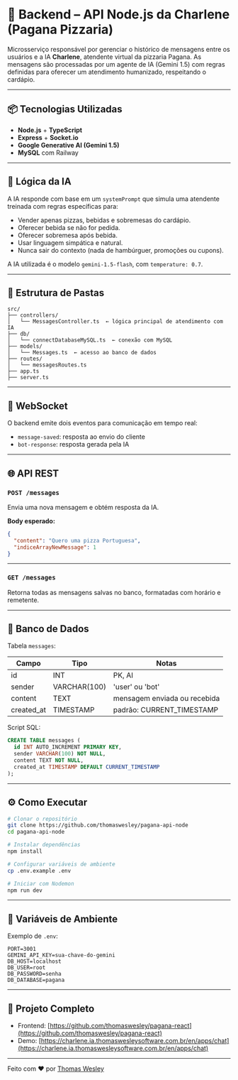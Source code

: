 
# 🔁 Backend – API Node.js da Charlene (Pagana Pizzaria)

Microsserviço responsável por gerenciar o histórico de mensagens entre os usuários e a IA **Charlene**, atendente virtual da pizzaria Pagana. As mensagens são processadas por um agente de IA (Gemini 1.5) com regras definidas para oferecer um atendimento humanizado, respeitando o cardápio.

---

## 📦 Tecnologias Utilizadas

- **Node.js** + **TypeScript**
- **Express** + **Socket.io**
- **Google Generative AI (Gemini 1.5)**
- **MySQL** com Railway

---

## 🧠 Lógica da IA

A IA responde com base em um `systemPrompt` que simula uma atendente treinada com regras específicas para:

- Vender apenas pizzas, bebidas e sobremesas do cardápio.
- Oferecer bebida se não for pedida.
- Oferecer sobremesa após bebida.
- Usar linguagem simpática e natural.
- Nunca sair do contexto (nada de hambúrguer, promoções ou cupons).

A IA utilizada é o modelo `gemini-1.5-flash`, com `temperature: 0.7`.

---

## 📁 Estrutura de Pastas

```
src/
├── controllers/
│   └── MessagesController.ts  ← lógica principal de atendimento com IA
├── db/
│   └── connectDatabaseMySQL.ts  ← conexão com MySQL
├── models/
│   └── Messages.ts  ← acesso ao banco de dados
├── routes/
│   └── messagesRoutes.ts
├── app.ts
├── server.ts
```

---

## 🔌 WebSocket

O backend emite dois eventos para comunicação em tempo real:

- `message-saved`: resposta ao envio do cliente
- `bot-response`: resposta gerada pela IA

---

## 🌐 API REST

### `POST /messages`

Envia uma nova mensagem e obtém resposta da IA.

**Body esperado:**
```json
{
  "content": "Quero uma pizza Portuguesa",
  "indiceArrayNewMessage": 1
}
```

---

### `GET /messages`

Retorna todas as mensagens salvas no banco, formatadas com horário e remetente.

---

## 🧪 Banco de Dados

Tabela `messages`:

| Campo       | Tipo          | Notas                         |
|-------------|---------------|-------------------------------|
| id          | INT           | PK, AI                        |
| sender      | VARCHAR(100)  | 'user' ou 'bot'               |
| content     | TEXT          | mensagem enviada ou recebida |
| created_at  | TIMESTAMP     | padrão: CURRENT_TIMESTAMP     |

Script SQL:
```sql
CREATE TABLE messages (
  id INT AUTO_INCREMENT PRIMARY KEY,
  sender VARCHAR(100) NOT NULL,
  content TEXT NOT NULL,
  created_at TIMESTAMP DEFAULT CURRENT_TIMESTAMP
);
```

---

## ⚙️ Como Executar

```bash
# Clonar o repositório
git clone https://github.com/thomaswesley/pagana-api-node
cd pagana-api-node

# Instalar dependências
npm install

# Configurar variáveis de ambiente
cp .env.example .env

# Iniciar com Nodemon
npm run dev
```

---

## 📄 Variáveis de Ambiente

Exemplo de `.env`:

```env
PORT=3001
GEMINI_API_KEY=sua-chave-do-gemini
DB_HOST=localhost
DB_USER=root
DB_PASSWORD=senha
DB_DATABASE=pagana
```

---

## 🔗 Projeto Completo

- Frontend: [https://github.com/thomaswesley/pagana-react](https://github.com/thomaswesley/pagana-react)
- Demo: [https://charlene.ia.thomaswesleysoftware.com.br/en/apps/chat](https://charlene.ia.thomaswesleysoftware.com.br/en/apps/chat)

---

Feito com ❤️ por [Thomas Wesley](https://github.com/thomaswesley)
